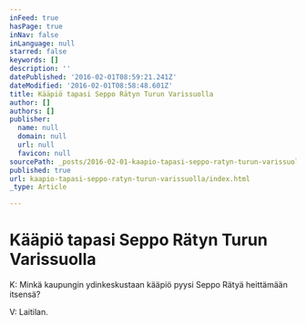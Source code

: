 ```yaml
---
inFeed: true
hasPage: true
inNav: false
inLanguage: null
starred: false
keywords: []
description: ''
datePublished: '2016-02-01T08:59:21.241Z'
dateModified: '2016-02-01T08:58:48.601Z'
title: Kääpiö tapasi Seppo Rätyn Turun Varissuolla
author: []
authors: []
publisher:
  name: null
  domain: null
  url: null
  favicon: null
sourcePath: _posts/2016-02-01-kaapio-tapasi-seppo-ratyn-turun-varissuolla.md
published: true
url: kaapio-tapasi-seppo-ratyn-turun-varissuolla/index.html
_type: Article

---
```

# Kääpiö tapasi Seppo Rätyn Turun Varissuolla

K: Minkä kaupungin ydinkeskustaan kääpiö pyysi Seppo Rätyä heittämään itsensä?

V: Laitilan.